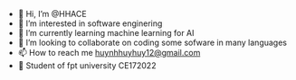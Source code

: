 - 👋 Hi, I’m @HHACE
- 👀 I’m interested in software enginering
- 🌱 I’m currently learning machine learning for AI 
- 💞️ I’m looking to collaborate on coding some sofware in many languages
- 📫 How to reach me huynhhuyhuy12@gmail.com
- 🏫 Student of fpt university CE172022

<!---
HHACE/HHACE is a ✨ special ✨ repository because its `README.md` (this file) appears on your GitHub profile.
You can click the Preview link to take a look at your changes.
--->

